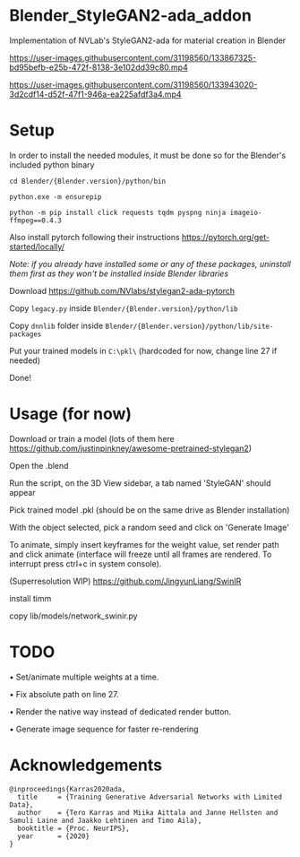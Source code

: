 # Blender_StyleGAN2-ada_addon
 Implementation of NVLab's StyleGAN2-ada for material creation in Blender


https://user-images.githubusercontent.com/31198560/133867325-bd95befb-e25b-472f-8138-3e102dd39c80.mp4

https://user-images.githubusercontent.com/31198560/133943020-3d2cdf14-d52f-47f1-946a-ea225afdf3a4.mp4



# Setup
In order to install the needed modules, it must be done so for the Blender's included python binary
```
cd Blender/{Blender.version}/python/bin

python.exe -m ensurepip

python -m pip install click requests tqdm pyspng ninja imageio-ffmpeg==0.4.3
```

Also install pytorch following their instructions https://pytorch.org/get-started/locally/

*Note: if you already have installed some or any of these packages, uninstall them first as they won't be installed inside Blender libraries*


Download https://github.com/NVlabs/stylegan2-ada-pytorch

Copy `legacy.py` inside `Blender/{Blender.version}/python/lib`

Copy `dnnlib` folder inside `Blender/{Blender.version}/python/lib/site-packages`

Put your trained models in `C:\pkl\` (hardcoded for now, change line 27 if needed)

Done!

# Usage (for now)
Download or train a model (lots of them here https://github.com/justinpinkney/awesome-pretrained-stylegan2)

Open the .blend

Run the script, on the 3D View sidebar, a tab named 'StyleGAN' should appear

Pick trained model .pkl (should be on the same drive as Blender installation)

With the object selected, pick a random seed and click on 'Generate Image'

To animate, simply insert keyframes for the weight value, set render path and click animate (interface will freeze until all frames are rendered. To interrupt press ctrl+c in system console).


(Superresolution WIP) https://github.com/JingyunLiang/SwinIR

install timm

copy lib/models/network_swinir.py

# TODO
• Set/animate multiple weights at a time.

• Fix absolute path on line 27.

• Render the native way instead of dedicated render button.

• Generate image sequence for faster re-rendering


# Acknowledgements
```
@inproceedings{Karras2020ada,
  title     = {Training Generative Adversarial Networks with Limited Data},
  author    = {Tero Karras and Miika Aittala and Janne Hellsten and Samuli Laine and Jaakko Lehtinen and Timo Aila},
  booktitle = {Proc. NeurIPS},
  year      = {2020}
}
```
